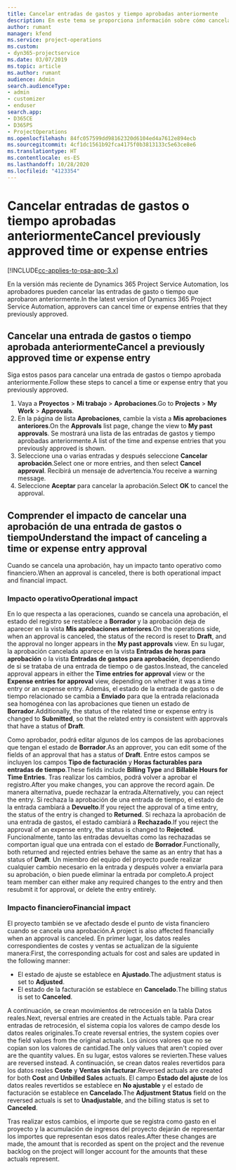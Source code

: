 ```yaml
---
title: Cancelar entradas de gastos y tiempo aprobadas anteriormente
description: En este tema se proporciona información sobre cómo cancelar una transacción de gastos y tiempo de proyecto aprobada.
author: rumant
manager: kfend
ms.service: project-operations
ms.custom:
- dyn365-projectservice
ms.date: 03/07/2019
ms.topic: article
ms.author: rumant
audience: Admin
search.audienceType:
- admin
- customizer
- enduser
search.app:
- D365CE
- D365PS
- ProjectOperations
ms.openlocfilehash: 84fc057599dd98162320d6104ed4a7612e894ecb
ms.sourcegitcommit: 4cf1dc1561b92fca4175f0b3813133c5e63ce8e6
ms.translationtype: HT
ms.contentlocale: es-ES
ms.lasthandoff: 10/28/2020
ms.locfileid: "4123354"
---
```

# <a name="cancel-previously-approved-time-or-expense-entries"></a><span data-ttu-id="a65ec-103">Cancelar entradas de gastos o tiempo aprobadas anteriormente</span><span class="sxs-lookup"><span data-stu-id="a65ec-103">Cancel previously approved time or expense entries</span></span>

[!INCLUDE[cc-applies-to-psa-app-3.x](../includes/cc-applies-to-psa-app-3x.md)]

<span data-ttu-id="a65ec-104">En la versión más reciente de Dynamics 365 Project Service Automation, los aprobadores pueden cancelar las entradas de gasto o tiempo que aprobaron anteriormente.</span><span class="sxs-lookup"><span data-stu-id="a65ec-104">In the latest version of Dynamics 365 Project Service Automation, approvers can cancel time or expense entries that they previously approved.</span></span>

## <a name="cancel-a-previously-approved-time-or-expense-entry"></a><span data-ttu-id="a65ec-105">Cancelar una entrada de gastos o tiempo aprobada anteriormente</span><span class="sxs-lookup"><span data-stu-id="a65ec-105">Cancel a previously approved time or expense entry</span></span>

<span data-ttu-id="a65ec-106">Siga estos pasos para cancelar una entrada de gastos o tiempo aprobada anteriormente.</span><span class="sxs-lookup"><span data-stu-id="a65ec-106">Follow these steps to cancel a time or expense entry that you previously approved.</span></span>

1. <span data-ttu-id="a65ec-107">Vaya a **Proyectos** \> **Mi trabajo** \> **Aprobaciones**.</span><span class="sxs-lookup"><span data-stu-id="a65ec-107">Go to **Projects** \> **My Work** \> **Approvals**.</span></span>
2. <span data-ttu-id="a65ec-108">En la página de lista **Aprobaciones**, cambie la vista a **Mis aprobaciones anteriores**.</span><span class="sxs-lookup"><span data-stu-id="a65ec-108">On the **Approvals** list page, change the view to **My past approvals**.</span></span> <span data-ttu-id="a65ec-109">Se mostrará una lista de las entradas de gastos y tiempo aprobadas anteriormente.</span><span class="sxs-lookup"><span data-stu-id="a65ec-109">A list of the time and expense entries that you previously approved is shown.</span></span>
3. <span data-ttu-id="a65ec-110">Seleccione una o varias entradas y después seleccione **Cancelar aprobación**.</span><span class="sxs-lookup"><span data-stu-id="a65ec-110">Select one or more entries, and then select **Cancel approval**.</span></span> <span data-ttu-id="a65ec-111">Recibirá un mensaje de advertencia.</span><span class="sxs-lookup"><span data-stu-id="a65ec-111">You receive a warning message.</span></span>
4. <span data-ttu-id="a65ec-112">Seleccione **Aceptar** para cancelar la aprobación.</span><span class="sxs-lookup"><span data-stu-id="a65ec-112">Select **OK** to cancel the approval.</span></span>

## <a name="understand-the-impact-of-canceling-a-time-or-expense-entry-approval"></a><span data-ttu-id="a65ec-113">Comprender el impacto de cancelar una aprobación de una entrada de gastos o tiempo</span><span class="sxs-lookup"><span data-stu-id="a65ec-113">Understand the impact of canceling a time or expense entry approval</span></span>

<span data-ttu-id="a65ec-114">Cuando se cancela una aprobación, hay un impacto tanto operativo como financiero.</span><span class="sxs-lookup"><span data-stu-id="a65ec-114">When an approval is canceled, there is both operational impact and financial impact.</span></span>

### <a name="operational-impact"></a><span data-ttu-id="a65ec-115">Impacto operativo</span><span class="sxs-lookup"><span data-stu-id="a65ec-115">Operational impact</span></span>

<span data-ttu-id="a65ec-116">En lo que respecta a las operaciones, cuando se cancela una aprobación, el estado del registro se restablece a **Borrador** y la aprobación deja de aparecer en la vista **Mis aprobaciones anteriores**.</span><span class="sxs-lookup"><span data-stu-id="a65ec-116">On the operations side, when an approval is canceled, the status of the record is reset to **Draft**, and the approval no longer appears in the **My past approvals** view.</span></span> <span data-ttu-id="a65ec-117">En su lugar, la aprobación cancelada aparece en la vista **Entradas de horas para aprobación** o la vista **Entradas de gastos para aprobación**, dependiendo de si se trataba de una entrada de tiempo o de gastos.</span><span class="sxs-lookup"><span data-stu-id="a65ec-117">Instead, the canceled approval appears in either the **Time entries for approval** view or the **Expense entries for approval** view, depending on whether it was a time entry or an expense entry.</span></span> <span data-ttu-id="a65ec-118">Además, el estado de la entrada de gastos o de tiempo relacionado se cambia a **Enviado** para que la entrada relacionada sea homogénea con las aprobaciones que tienen un estado de **Borrador**.</span><span class="sxs-lookup"><span data-stu-id="a65ec-118">Additionally, the status of the related time or expense entry is changed to **Submitted**, so that the related entry is consistent with approvals that have a status of **Draft**.</span></span>

<span data-ttu-id="a65ec-119">Como aprobador, podrá editar algunos de los campos de las aprobaciones que tengan el estado de **Borrador**.</span><span class="sxs-lookup"><span data-stu-id="a65ec-119">As an approver, you can edit some of the fields of an approval that has a status of **Draft**.</span></span> <span data-ttu-id="a65ec-120">Entre estos campos se incluyen los campos **Tipo de facturación** y **Horas facturables para entradas de tiempo**.</span><span class="sxs-lookup"><span data-stu-id="a65ec-120">These fields include **Billing Type** and **Billable Hours for Time Entries**.</span></span> <span data-ttu-id="a65ec-121">Tras realizar los cambios, podrá volver a aprobar el registro.</span><span class="sxs-lookup"><span data-stu-id="a65ec-121">After you make changes, you can approve the record again.</span></span> <span data-ttu-id="a65ec-122">De manera alternativa, puede rechazar la entrada.</span><span class="sxs-lookup"><span data-stu-id="a65ec-122">Alternatively, you can reject the entry.</span></span> <span data-ttu-id="a65ec-123">Si rechaza la aprobación de una entrada de tiempo, el estado de la entrada cambiará a **Devuelto**.</span><span class="sxs-lookup"><span data-stu-id="a65ec-123">If you reject the approval of a time entry, the status of the entry is changed to **Returned**.</span></span> <span data-ttu-id="a65ec-124">Si rechaza la aprobación de una entrada de gastos, el estado cambiará a **Rechazado**.</span><span class="sxs-lookup"><span data-stu-id="a65ec-124">If you reject the approval of an expense entry, the status is changed to **Rejected**.</span></span> <span data-ttu-id="a65ec-125">Funcionalmente, tanto las entradas devueltas como las rechazadas se comportan igual que una entrada con el estado de **Borrador**.</span><span class="sxs-lookup"><span data-stu-id="a65ec-125">Functionally, both returned and rejected entries behave the same as an entry that has a status of **Draft**.</span></span> <span data-ttu-id="a65ec-126">Un miembro del equipo del proyecto puede realizar cualquier cambio necesario en la entrada y después volver a enviarla para su aprobación, o bien puede eliminar la entrada por completo.</span><span class="sxs-lookup"><span data-stu-id="a65ec-126">A project team member can either make any required changes to the entry and then resubmit it for approval, or delete the entry entirely.</span></span>

### <a name="financial-impact"></a><span data-ttu-id="a65ec-127">Impacto financiero</span><span class="sxs-lookup"><span data-stu-id="a65ec-127">Financial impact</span></span>

<span data-ttu-id="a65ec-128">El proyecto también se ve afectado desde el punto de vista financiero cuando se cancela una aprobación.</span><span class="sxs-lookup"><span data-stu-id="a65ec-128">A project is also affected financially when an approval is canceled.</span></span> <span data-ttu-id="a65ec-129">En primer lugar, los datos reales correspondientes de costes y ventas se actualizan de la siguiente manera:</span><span class="sxs-lookup"><span data-stu-id="a65ec-129">First, the corresponding actuals for cost and sales are updated in the following manner:</span></span>

- <span data-ttu-id="a65ec-130">El estado de ajuste se establece en **Ajustado**.</span><span class="sxs-lookup"><span data-stu-id="a65ec-130">The adjustment status is set to **Adjusted**.</span></span>
- <span data-ttu-id="a65ec-131">El estado de la facturación se establece en **Cancelado**.</span><span class="sxs-lookup"><span data-stu-id="a65ec-131">The billing status is set to **Canceled**.</span></span>

<span data-ttu-id="a65ec-132">A continuación, se crean movimientos de retrocesión en la tabla Datos reales.</span><span class="sxs-lookup"><span data-stu-id="a65ec-132">Next, reversal entries are created in the Actuals table.</span></span> <span data-ttu-id="a65ec-133">Para crear entradas de retrocesión, el sistema copia los valores de campo desde los datos reales originales.</span><span class="sxs-lookup"><span data-stu-id="a65ec-133">To create reversal entries, the system copies over the field values from the original actuals.</span></span> <span data-ttu-id="a65ec-134">Los únicos valores que no se copian son los valores de cantidad.</span><span class="sxs-lookup"><span data-stu-id="a65ec-134">The only values that aren't copied over are the quantity values.</span></span> <span data-ttu-id="a65ec-135">En su lugar, estos valores se revierten.</span><span class="sxs-lookup"><span data-stu-id="a65ec-135">These values are reversed instead.</span></span> <span data-ttu-id="a65ec-136">A continuación, se crean datos reales revertidos para los datos reales **Coste** y **Ventas sin facturar**.</span><span class="sxs-lookup"><span data-stu-id="a65ec-136">Reversed actuals are created for both **Cost** and **Unbilled Sales** actuals.</span></span> <span data-ttu-id="a65ec-137">El campo **Estado del ajuste** de los datos reales revertidos se establece en **No ajustable** y el estado de facturación se establece en **Cancelado**.</span><span class="sxs-lookup"><span data-stu-id="a65ec-137">The **Adjustment Status** field on the reversed actuals is set to **Unadjustable**, and the billing status is set to **Canceled**.</span></span>

<span data-ttu-id="a65ec-138">Tras realizar estos cambios, el importe que se registra como gasto en el proyecto y la acumulación de ingresos del proyecto dejarán de representar los importes que representan esos datos reales.</span><span class="sxs-lookup"><span data-stu-id="a65ec-138">After these changes are made, the amount that is recorded as spent on the project and the revenue backlog on the project will longer account for the amounts that these actuals represent.</span></span>
